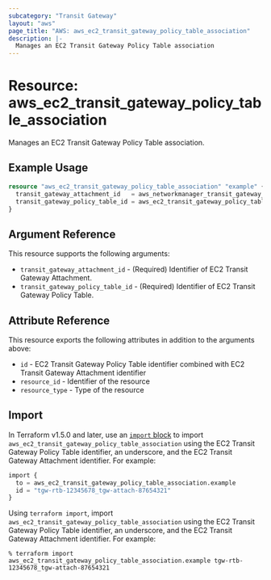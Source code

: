 ```yaml
---
subcategory: "Transit Gateway"
layout: "aws"
page_title: "AWS: aws_ec2_transit_gateway_policy_table_association"
description: |-
  Manages an EC2 Transit Gateway Policy Table association
---
```


# Resource: aws_ec2_transit_gateway_policy_table_association

Manages an EC2 Transit Gateway Policy Table association.

## Example Usage

```terraform
resource "aws_ec2_transit_gateway_policy_table_association" "example" {
  transit_gateway_attachment_id   = aws_networkmanager_transit_gateway_peering.example.transit_gateway_peering_attachment_id
  transit_gateway_policy_table_id = aws_ec2_transit_gateway_policy_table.example.id
}
```

## Argument Reference

This resource supports the following arguments:

* `transit_gateway_attachment_id` - (Required) Identifier of EC2 Transit Gateway Attachment.
* `transit_gateway_policy_table_id` - (Required) Identifier of EC2 Transit Gateway Policy Table.

## Attribute Reference

This resource exports the following attributes in addition to the arguments above:

* `id` - EC2 Transit Gateway Policy Table identifier combined with EC2 Transit Gateway Attachment identifier
* `resource_id` - Identifier of the resource
* `resource_type` - Type of the resource

## Import

In Terraform v1.5.0 and later, use an [`import` block](https://developer.hashicorp.com/terraform/language/import) to import `aws_ec2_transit_gateway_policy_table_association` using the EC2 Transit Gateway Policy Table identifier, an underscore, and the EC2 Transit Gateway Attachment identifier. For example:

```terraform
import {
  to = aws_ec2_transit_gateway_policy_table_association.example
  id = "tgw-rtb-12345678_tgw-attach-87654321"
}
```

Using `terraform import`, import `aws_ec2_transit_gateway_policy_table_association` using the EC2 Transit Gateway Policy Table identifier, an underscore, and the EC2 Transit Gateway Attachment identifier. For example:

```console
% terraform import aws_ec2_transit_gateway_policy_table_association.example tgw-rtb-12345678_tgw-attach-87654321
```
